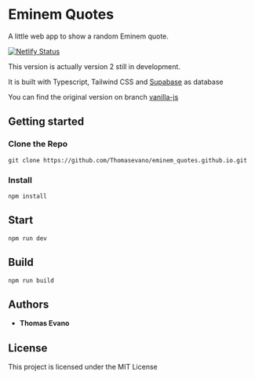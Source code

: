 # Eminem Quotes

A little web app to show a random Eminem quote.

[![Netlify Status](https://api.netlify.com/api/v1/badges/484161e5-cf6d-4431-aba2-11b44a67f7ee/deploy-status)](https://app.netlify.com/sites/eminem-random-quote/deploys)

This version is actually version 2 still in development.

It is built with Typescript, Tailwind CSS and [Supabase](https://github.com/supabase/supabase) as database

You can find the original version on branch [vanilla-js](https://github.com/Thomasevano/eminem_quotes.github.io/tree/vanilla-js)

## Getting started

### Clone the Repo

```
git clone https://github.com/Thomasevano/eminem_quotes.github.io.git
```

### Install

```
npm install
```

## Start

```
npm run dev
```

## Build

```
npm run build
```

## Authors

* **Thomas Evano**

## License

This project is licensed under the MIT License
